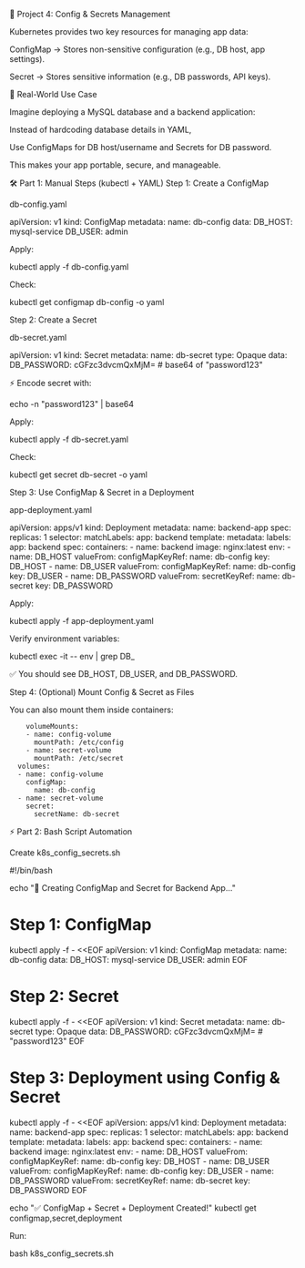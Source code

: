 📘 Project 4: Config & Secrets Management

Kubernetes provides two key resources for managing app data:

ConfigMap → Stores non-sensitive configuration (e.g., DB host, app settings).

Secret → Stores sensitive information (e.g., DB passwords, API keys).

🔹 Real-World Use Case

Imagine deploying a MySQL database and a backend application:

Instead of hardcoding database details in YAML,

Use ConfigMaps for DB host/username and Secrets for DB password.

This makes your app portable, secure, and manageable.

🛠️ Part 1: Manual Steps (kubectl + YAML)
Step 1: Create a ConfigMap

db-config.yaml

apiVersion: v1
kind: ConfigMap
metadata:
  name: db-config
data:
  DB_HOST: mysql-service
  DB_USER: admin


Apply:

kubectl apply -f db-config.yaml


Check:

kubectl get configmap db-config -o yaml

Step 2: Create a Secret

db-secret.yaml

apiVersion: v1
kind: Secret
metadata:
  name: db-secret
type: Opaque
data:
  DB_PASSWORD: cGFzc3dvcmQxMjM=   # base64 of "password123"


⚡ Encode secret with:

echo -n "password123" | base64


Apply:

kubectl apply -f db-secret.yaml


Check:

kubectl get secret db-secret -o yaml

Step 3: Use ConfigMap & Secret in a Deployment

app-deployment.yaml

apiVersion: apps/v1
kind: Deployment
metadata:
  name: backend-app
spec:
  replicas: 1
  selector:
    matchLabels:
      app: backend
  template:
    metadata:
      labels:
        app: backend
    spec:
      containers:
      - name: backend
        image: nginx:latest
        env:
        - name: DB_HOST
          valueFrom:
            configMapKeyRef:
              name: db-config
              key: DB_HOST
        - name: DB_USER
          valueFrom:
            configMapKeyRef:
              name: db-config
              key: DB_USER
        - name: DB_PASSWORD
          valueFrom:
            secretKeyRef:
              name: db-secret
              key: DB_PASSWORD


Apply:

kubectl apply -f app-deployment.yaml


Verify environment variables:

kubectl exec -it <backend-pod-name> -- env | grep DB_


✅ You should see DB_HOST, DB_USER, and DB_PASSWORD.

Step 4: (Optional) Mount Config & Secret as Files

You can also mount them inside containers:

        volumeMounts:
        - name: config-volume
          mountPath: /etc/config
        - name: secret-volume
          mountPath: /etc/secret
      volumes:
      - name: config-volume
        configMap:
          name: db-config
      - name: secret-volume
        secret:
          secretName: db-secret

⚡ Part 2: Bash Script Automation

Create k8s_config_secrets.sh

#!/bin/bash

echo "🚀 Creating ConfigMap and Secret for Backend App..."

# Step 1: ConfigMap
kubectl apply -f - <<EOF
apiVersion: v1
kind: ConfigMap
metadata:
  name: db-config
data:
  DB_HOST: mysql-service
  DB_USER: admin
EOF

# Step 2: Secret
kubectl apply -f - <<EOF
apiVersion: v1
kind: Secret
metadata:
  name: db-secret
type: Opaque
data:
  DB_PASSWORD: cGFzc3dvcmQxMjM=   # "password123"
EOF

# Step 3: Deployment using Config & Secret
kubectl apply -f - <<EOF
apiVersion: apps/v1
kind: Deployment
metadata:
  name: backend-app
spec:
  replicas: 1
  selector:
    matchLabels:
      app: backend
  template:
    metadata:
      labels:
        app: backend
    spec:
      containers:
      - name: backend
        image: nginx:latest
        env:
        - name: DB_HOST
          valueFrom:
            configMapKeyRef:
              name: db-config
              key: DB_HOST
        - name: DB_USER
          valueFrom:
            configMapKeyRef:
              name: db-config
              key: DB_USER
        - name: DB_PASSWORD
          valueFrom:
            secretKeyRef:
              name: db-secret
              key: DB_PASSWORD
EOF

echo "✅ ConfigMap + Secret + Deployment Created!"
kubectl get configmap,secret,deployment


Run:

bash k8s_config_secrets.sh
